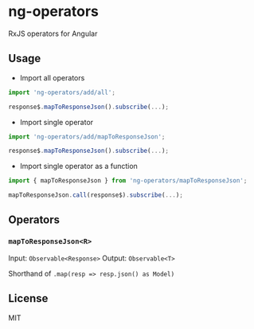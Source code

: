 # ng-operators

RxJS operators for Angular

## Usage

* Import all operators

```ts
import 'ng-operators/add/all';

response$.mapToResponseJson().subscribe(...);
```

* Import single operator

```ts
import 'ng-operators/add/mapToResponseJson';

response$.mapToResponseJson().subscribe(...);
```

* Import single operator as a function

```ts
import { mapToResponseJson } from 'ng-operators/mapToResponseJson';

mapToResponseJson.call(response$).subscribe(...);
```

## Operators

### `mapToResponseJson<R>`

Input: `Observable<Response>`
Output: `Observable<T>`

Shorthand of `.map(resp => resp.json() as Model)`


## License
MIT
